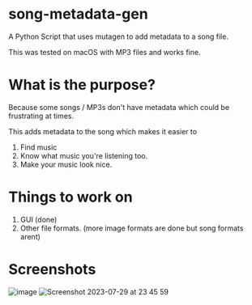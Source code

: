 # song-metadata-gen
A Python Script that uses mutagen to add metadata to a song file.

This was tested on macOS with MP3 files and works fine.
# What is the purpose?
Because some songs / MP3s don't have metadata which could be frustrating at times.

This adds metadata to the song which makes it easier to 
1. Find music
2. Know what music you're listening too.
3. Make your music look nice.
# Things to work on
1. GUI (done)
2. Other file formats. (more image formats are done but song formats arent)
# Screenshots 
![image](https://github.com/n1d3v/song-metadata-gen/assets/135556230/1e0f0e9f-a426-416e-b0a0-a0c42cce8d6e) 
![Screenshot 2023-07-29 at 23 45 59](https://github.com/n1d3v/song-metadata-gen/assets/135556230/22ba513d-2569-4773-879c-dd8d802e24cb)

